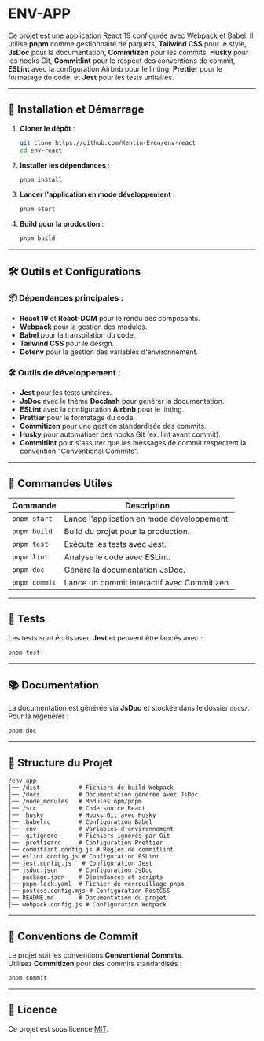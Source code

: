 # ENV-APP

Ce projet est une application React 19 configurée avec Webpack et Babel. Il utilise **pnpm** comme gestionnaire de paquets, **Tailwind CSS** pour le style, **JsDoc** pour la documentation, **Commitizen** pour les commits, **Husky** pour les hooks Git, **Commitlint** pour le respect des conventions de commit, **ESLint** avec la configuration Airbnb pour le linting, **Prettier** pour le formatage du code, et **Jest** pour les tests unitaires.

---

## 🚀 Installation et Démarrage

1. **Cloner le dépôt** :
   ```sh
   git clone https://github.com/Kentin-Even/env-react
   cd env-react
   ```

2. **Installer les dépendances** :
   ```sh
   pnpm install
   ```

3. **Lancer l'application en mode développement** :
   ```sh
   pnpm start
   ```

4. **Build pour la production** :
   ```sh
   pnpm build
   ```

---

## 🛠️ Outils et Configurations

### 📦 Dépendances principales :
- **React 19** et **React-DOM** pour le rendu des composants.
- **Webpack** pour la gestion des modules.
- **Babel** pour la transpilation du code.
- **Tailwind CSS** pour le design.
- **Dotenv** pour la gestion des variables d'environnement.

### 🛠️ Outils de développement :
- **Jest** pour les tests unitaires.
- **JsDoc** avec le thème **Docdash** pour générer la documentation.
- **ESLint** avec la configuration **Airbnb** pour le linting.
- **Prettier** pour le formatage du code.
- **Commitizen** pour une gestion standardisée des commits.
- **Husky** pour automatiser des hooks Git (ex. lint avant commit).
- **Commitlint** pour s'assurer que les messages de commit respectent la convention "Conventional Commits".

---

## 💜 Commandes Utiles

| Commande | Description |
|----------|-------------|
| `pnpm start` | Lance l'application en mode développement. |
| `pnpm build` | Build du projet pour la production. |
| `pnpm test` | Exécute les tests avec Jest. |
| `pnpm lint` | Analyse le code avec ESLint. |
| `pnpm doc` | Génère la documentation JsDoc. |
| `pnpm commit` | Lance un commit interactif avec Commitizen. |

---

## 🧪 Tests

Les tests sont écrits avec **Jest** et peuvent être lancés avec :
```sh
pnpm test
```

---

## 📚 Documentation

La documentation est générée via **JsDoc** et stockée dans le dossier `docs/`.  
Pour la régénérer :
```sh
pnpm doc
```

---

## 📂 Structure du Projet

```
/env-app
│── /dist           # Fichiers de build Webpack
│── /docs           # Documentation générée avec JsDoc
│── /node_modules   # Modules npm/pnpm
│── /src            # Code source React
│── .husky          # Hooks Git avec Husky
│── .babelrc        # Configuration Babel
│── .env            # Variables d’environnement
│── .gitignore      # Fichiers ignorés par Git
│── .prettierrc     # Configuration Prettier
│── commitlint.config.js # Règles de commitlint
│── eslint.config.js # Configuration ESLint
│── jest.config.js   # Configuration Jest
│── jsdoc.json      # Configuration JsDoc
│── package.json    # Dépendances et scripts
│── pnpm-lock.yaml  # Fichier de verrouillage pnpm
│── postcss.config.mjs # Configuration PostCSS
│── README.md       # Documentation du projet
│── webpack.config.js # Configuration Webpack
```

---

## 🔗 Conventions de Commit

Le projet suit les conventions **Conventional Commits**.  
Utilisez **Commitizen** pour des commits standardisés :
```sh
pnpm commit
```

---

## 🐝 Licence

Ce projet est sous licence [MIT](LICENSE).

